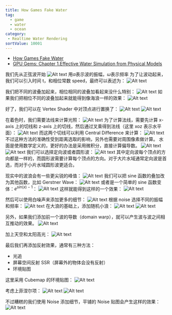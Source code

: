 ```yaml
---
title: How Games Fake Water
tag:
  - game
  - water
  - ocean
category:
 - Realtime Water Rendering
sortValue: 10001
---
```


- [How Games Fake Water](https://www.youtube.com/watch?v=PH9q0HNBjT4)
- [GPU Gems: Chapter 1.Effective Water Simulation from Physical Models](https://developer.nvidia.com/gpugems/gpugems/part-i-natural-effects/chapter-1-effective-water-simulation-physical-models)

我们先从正弦波开始
![Alt text](image.png)
用$\alpha$表示波的振幅，$\omega$表示频率
为了让波动起来，我们可以引入时间 t，和相位常数 speed，最终可以表述为：
![Alt text](image-2.png)

我们把不同的波叠加起来，相位相同的波叠加看起来没什么特别：
![Alt text](image-3.png)
如果我们把相位不同的波叠加起来就能得到像海浪一样的效果：
![Alt text](image-4.png)

好了，我们可以在 Vertex Shader 中对顶点进行置换了：
![Alt text](image-5.png)
![Alt text](image-6.png)

在着色时，我们需要法线来计算光照：
![Alt text](image-7.png)
为了计算法线，需要先计算 x-axis 上的切线和 z-axis 上的切线，然后通过叉乘得到法线（这里 xoz 表示水平面）：
![Alt text](image-8.png)
而这两个切线可以利用 Central Difference 来计算：
![Alt text](image-9.png)
不过这种方法的准确性受到距离选取的影响，另外也需要对周围像素做计算。
水面是使用数学定义的，更好的办法是采用微积分，直接计算偏导数。
![Alt text](image-10.png)
![Alt text](image-11.png)
我们可以选择定向波或者圆形波：
![Alt text](image-14.png)
其中定向波每个顶点的方向都是一样的，而圆形波需要计算每个顶点的方向。对于大片水域通常定向波是首选，而对于小片水域圆形波更适合。

现实中的波浪会有一些更尖锐的峰值：
![Alt text](image-12.png)
我们可以把 sine 函数的叠加改为其他函数，比如 Gerstner Wave：
![Alt text](image-13.png)
或者是一个简单的 sine 函数变体：$e^{sin(x)-1}$：
![Alt text](image-15.png)
这样就能得到这样的一个效果：
![Alt text](image-16.png)

然后可以使用白噪声来添加更多的细节：
![Alt text](image-17.png)
根据 noise 选择不同的振幅和频率：
![Alt text](image-18.png)
在大浪的基础上，添加随机小浪：
![Alt text](image-19.png)
![Alt text](image-20.png)

另外，如果我们添加前一个波的导数（domain warp），就可以产生波与波之间相互推动的效果。
![Alt text](image-26.png)

加上天空和太阳高光：
![Alt text](image-21.png)

最后我们再添加反射效果，通常有三种方法：

- 光追
- 屏幕空间反射 SSR（屏幕外的物体会没有反射）
- 环境贴图

这里采用 Cubemap 的环境贴图：
![Alt text](image-22.png)

考虑上菲涅尔项：
![Alt text](image-23.png)
![Alt text](image-24.png)

不过糟糕的我们使用 Noise 添加细节，平铺的 Noise 贴图会产生这样的效果：
![Alt text](image-25.png)
